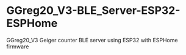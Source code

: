 # GGreg20_V3-BLE_Server-ESP32-ESPHome
GGreg20_V3 Geiger counter BLE server using ESP32 with ESPHome firmware 
